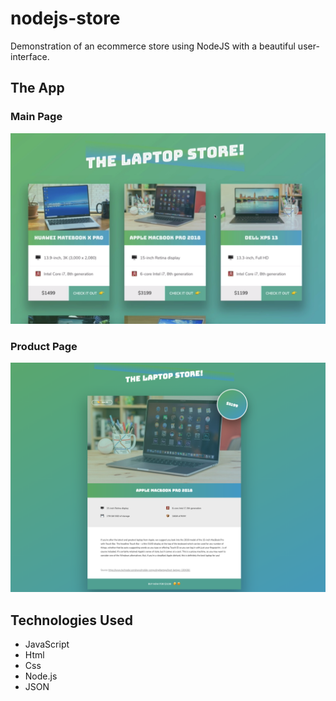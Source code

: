 # nodejs-store
Demonstration of an ecommerce store using NodeJS with a beautiful user-interface.

## The App

### Main Page
![App Screenshot](https://github.com/ambujbhog/nodejs-store/blob/master/main-page.png)

### Product Page
![App Screenshot](https://github.com/ambujbhog/nodejs-store/blob/master/product-page.png)


## Technologies Used

* JavaScript
* Html
* Css
* Node.js
* JSON
